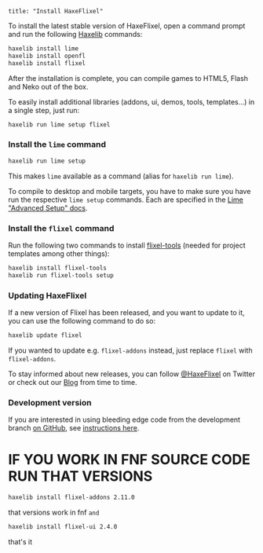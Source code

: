 ```
title: "Install HaxeFlixel"
```

To install the latest stable version of HaxeFlixel, open a command prompt and run the following [Haxelib](http://lib.haxe.org/) commands:

``` bash
haxelib install lime
haxelib install openfl
haxelib install flixel
```

After the installation is complete, you can compile games to HTML5, Flash and Neko out of the box.

To easily install additional libraries (addons, ui, demos, tools, templates...) in a single step, just run:

```bash
haxelib run lime setup flixel
```

### Install the `lime` command

```bash
haxelib run lime setup
```

This makes `lime` available as a command (alias for `haxelib run lime`).

To compile to desktop and mobile targets, you have to make sure you have run the respective `lime setup` 
commands. Each are specified in the 
[Lime "Advanced Setup" docs](https://lime.openfl.org/docs/advanced-setup/windows/).

### Install the `flixel` command

Run the following two commands to install [flixel-tools](http://haxeflixel.com/documentation/flixel-tools/) (needed for project templates among other things):

``` bash
haxelib install flixel-tools
haxelib run flixel-tools setup
```

### Updating HaxeFlixel

If a new version of Flixel has been released, and you want to update to it, you can use the following command to do so:

``` bash
haxelib update flixel
```

If you wanted to update e.g. `flixel-addons` instead, just replace `flixel` with `flixel-addons`.

To stay informed about new releases, you can follow [@HaxeFlixel](https://twitter.com/HaxeFlixel) on Twitter or check out our [Blog](http://haxeflixel.com/blog/) from time to time.

### Development version

If you are interested in using bleeding edge code from the development branch [on GitHub](https://github.com/HaxeFlixel/flixel), see [instructions here](/documentation/install-development-flixel).

# IF YOU WORK IN FNF SOURCE CODE RUN THAT VERSIONS
``` bash
haxelib install flixel-addons 2.11.0
```
that versions work in fnf
`and`
``` bash
haxelib install flixel-ui 2.4.0
```
that's it
